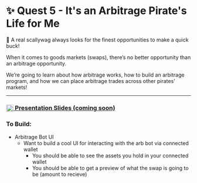 # ✨ Quest 5 - It's an Arbitrage Pirate's Life for Me

📘 A real scallywag always looks for the finest opportunities to make a quick buck!

When it comes to goods markets (swaps), there’s no better opportunity than an arbitrage opportunity.

We’re going to learn about how arbitrage works, how to build an arbitrage program, and how we can place arbitrage trades across other pirates’ markets!

---

### [<img src="https://raw.githubusercontent.com/solana-developers/pirate-bootcamp/main/docs/images/slides-icon.svg" alt="slides" width="20" align="center"/> Presentation Slides (coming soon)](https://github.com/buffalojoec/nyc-bootcamp-arb-program)

### To Build:

-   Arbitrage Bot UI
    -   Want to build a cool UI for interacting with the arb bot via connected wallet
        -   You should be able to see the assets you hold in your connected wallet
        -   You should be able to get a preview of what the swap is going to be (amount to recieve)
